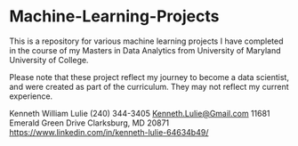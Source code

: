 # Machine-Learning-Projects

This is a repository for various machine learning projects I have completed in the course of my Masters in Data Analytics from University of Maryland University of College.  

Please note that these project reflect my journey to become a data scientist, and were created as part of the curriculum.  They may not reflect my current experience.


Kenneth William Lulie
(240) 344-3405
Kenneth.Lulie@Gmail.com
11681 Emerald Green Drive
Clarksburg, MD 20871
https://www.linkedin.com/in/kenneth-lulie-64634b49/
